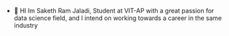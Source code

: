 - 👋 HI Im Saketh Ram Jaladi, Student at VIT-AP with a great passion for data science field, and I intend on working towards a career in the same industry
<!---
SakethRamJ/SakethRamJ is a ✨ special ✨ repository because its `README.md` (this file) appears on your GitHub profile.
You can click the Preview link to take a look at your changes.
--->
